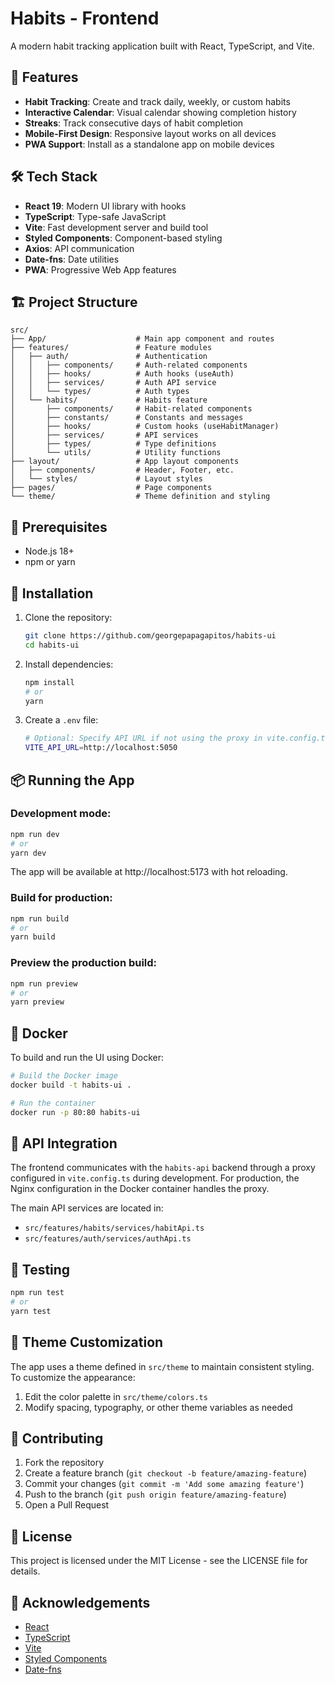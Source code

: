 # Habits - Frontend

A modern habit tracking application built with React, TypeScript, and Vite.

## 🚀 Features

- **Habit Tracking**: Create and track daily, weekly, or custom habits
- **Interactive Calendar**: Visual calendar showing completion history
- **Streaks**: Track consecutive days of habit completion
- **Mobile-First Design**: Responsive layout works on all devices
- **PWA Support**: Install as a standalone app on mobile devices

## 🛠️ Tech Stack

- **React 19**: Modern UI library with hooks
- **TypeScript**: Type-safe JavaScript
- **Vite**: Fast development server and build tool
- **Styled Components**: Component-based styling
- **Axios**: API communication
- **Date-fns**: Date utilities
- **PWA**: Progressive Web App features

## 🏗️ Project Structure

```
src/
├── App/                    # Main app component and routes
├── features/               # Feature modules
│   ├── auth/               # Authentication
│   │   ├── components/     # Auth-related components
│   │   ├── hooks/          # Auth hooks (useAuth)
│   │   ├── services/       # Auth API service
│   │   └── types/          # Auth types
│   └── habits/             # Habits feature
│       ├── components/     # Habit-related components
│       ├── constants/      # Constants and messages
│       ├── hooks/          # Custom hooks (useHabitManager)
│       ├── services/       # API services
│       ├── types/          # Type definitions
│       └── utils/          # Utility functions
├── layout/                 # App layout components
│   ├── components/         # Header, Footer, etc.
│   └── styles/             # Layout styles
├── pages/                  # Page components
└── theme/                  # Theme definition and styling
```

## 🚨 Prerequisites

- Node.js 18+
- npm or yarn

## 🔧 Installation

1. Clone the repository:

   ```bash
   git clone https://github.com/georgepapagapitos/habits-ui
   cd habits-ui
   ```

2. Install dependencies:

   ```bash
   npm install
   # or
   yarn
   ```

3. Create a `.env` file:
   ```bash
   # Optional: Specify API URL if not using the proxy in vite.config.ts
   VITE_API_URL=http://localhost:5050
   ```

## 📦 Running the App

### Development mode:

```bash
npm run dev
# or
yarn dev
```

The app will be available at http://localhost:5173 with hot reloading.

### Build for production:

```bash
npm run build
# or
yarn build
```

### Preview the production build:

```bash
npm run preview
# or
yarn preview
```

## 🐳 Docker

To build and run the UI using Docker:

```bash
# Build the Docker image
docker build -t habits-ui .

# Run the container
docker run -p 80:80 habits-ui
```

## 🔄 API Integration

The frontend communicates with the `habits-api` backend through a proxy configured in `vite.config.ts` during development. For production, the Nginx configuration in the Docker container handles the proxy.

The main API services are located in:

- `src/features/habits/services/habitApi.ts`
- `src/features/auth/services/authApi.ts`

## 🧪 Testing

```bash
npm run test
# or
yarn test
```

## 🎨 Theme Customization

The app uses a theme defined in `src/theme` to maintain consistent styling. To customize the appearance:

1. Edit the color palette in `src/theme/colors.ts`
2. Modify spacing, typography, or other theme variables as needed

## 🤝 Contributing

1. Fork the repository
2. Create a feature branch (`git checkout -b feature/amazing-feature`)
3. Commit your changes (`git commit -m 'Add some amazing feature'`)
4. Push to the branch (`git push origin feature/amazing-feature`)
5. Open a Pull Request

## 📝 License

This project is licensed under the MIT License - see the LICENSE file for details.

## 🙏 Acknowledgements

- [React](https://reactjs.org/)
- [TypeScript](https://www.typescriptlang.org/)
- [Vite](https://vitejs.dev/)
- [Styled Components](https://styled-components.com/)
- [Date-fns](https://date-fns.org/)
